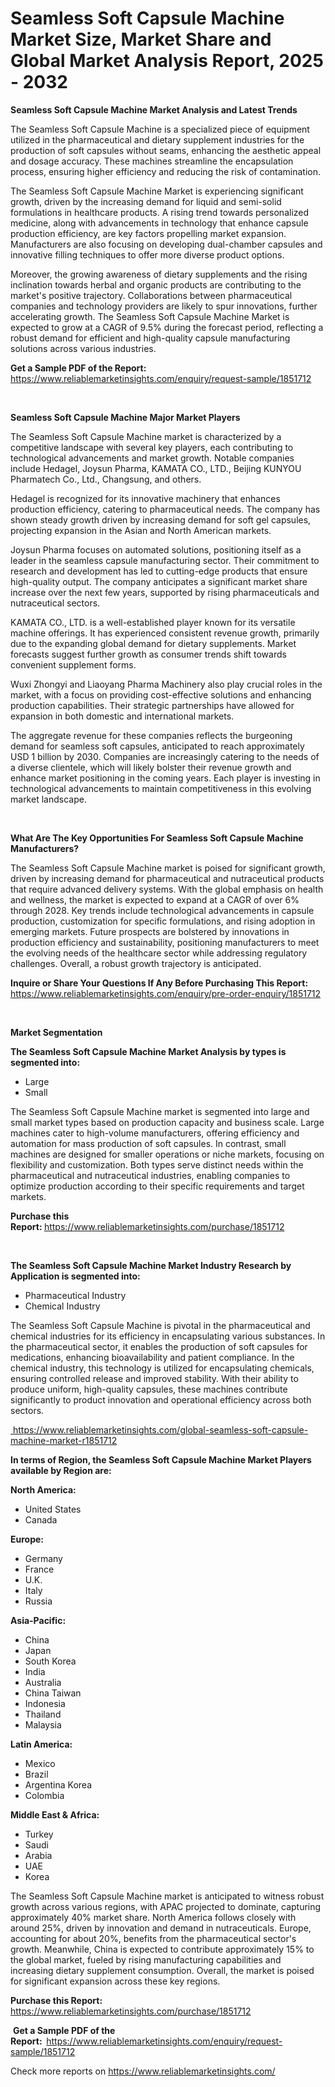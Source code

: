 <p><h1>Seamless Soft Capsule Machine Market Size, Market Share and Global Market Analysis Report, 2025 - 2032</h1></p><p><strong>Seamless Soft Capsule Machine Market Analysis and Latest Trends</strong></p>
<p><p>The Seamless Soft Capsule Machine is a specialized piece of equipment utilized in the pharmaceutical and dietary supplement industries for the production of soft capsules without seams, enhancing the aesthetic appeal and dosage accuracy. These machines streamline the encapsulation process, ensuring higher efficiency and reducing the risk of contamination. </p><p>The Seamless Soft Capsule Machine Market is experiencing significant growth, driven by the increasing demand for liquid and semi-solid formulations in healthcare products. A rising trend towards personalized medicine, along with advancements in technology that enhance capsule production efficiency, are key factors propelling market expansion. Manufacturers are also focusing on developing dual-chamber capsules and innovative filling techniques to offer more diverse product options. </p><p>Moreover, the growing awareness of dietary supplements and the rising inclination towards herbal and organic products are contributing to the market's positive trajectory. Collaborations between pharmaceutical companies and technology providers are likely to spur innovations, further accelerating growth. The Seamless Soft Capsule Machine Market is expected to grow at a CAGR of 9.5% during the forecast period, reflecting a robust demand for efficient and high-quality capsule manufacturing solutions across various industries.</p></p>
<p><strong>Get a Sample PDF of the Report:&nbsp;</strong> <a href="https://www.reliablemarketinsights.com/enquiry/request-sample/1851712?utm_campaign=2206&utm_medium=2&utm_source=Github&utm_content=ia&utm_term=26032025&utm_id=seamless-soft-capsule-machine">https://www.reliablemarketinsights.com/enquiry/request-sample/1851712</a></p>
<p>&nbsp;</p>
<p><strong>Seamless Soft Capsule Machine Major Market Players</strong></p>
<p><p>The Seamless Soft Capsule Machine market is characterized by a competitive landscape with several key players, each contributing to technological advancements and market growth. Notable companies include Hedagel, Joysun Pharma, KAMATA CO., LTD., Beijing KUNYOU Pharmatech Co., Ltd., Changsung, and others.</p><p>Hedagel is recognized for its innovative machinery that enhances production efficiency, catering to pharmaceutical needs. The company has shown steady growth driven by increasing demand for soft gel capsules, projecting expansion in the Asian and North American markets.</p><p>Joysun Pharma focuses on automated solutions, positioning itself as a leader in the seamless capsule manufacturing sector. Their commitment to research and development has led to cutting-edge products that ensure high-quality output. The company anticipates a significant market share increase over the next few years, supported by rising pharmaceuticals and nutraceutical sectors.</p><p>KAMATA CO., LTD. is a well-established player known for its versatile machine offerings. It has experienced consistent revenue growth, primarily due to the expanding global demand for dietary supplements. Market forecasts suggest further growth as consumer trends shift towards convenient supplement forms.</p><p>Wuxi Zhongyi and Liaoyang Pharma Machinery also play crucial roles in the market, with a focus on providing cost-effective solutions and enhancing production capabilities. Their strategic partnerships have allowed for expansion in both domestic and international markets.</p><p>The aggregate revenue for these companies reflects the burgeoning demand for seamless soft capsules, anticipated to reach approximately USD 1 billion by 2030. Companies are increasingly catering to the needs of a diverse clientele, which will likely bolster their revenue growth and enhance market positioning in the coming years. Each player is investing in technological advancements to maintain competitiveness in this evolving market landscape.</p></p>
<p>&nbsp;</p>
<p><strong>What Are The Key Opportunities For Seamless Soft Capsule Machine Manufacturers?</strong></p>
<p><p>The Seamless Soft Capsule Machine market is poised for significant growth, driven by increasing demand for pharmaceutical and nutraceutical products that require advanced delivery systems. With the global emphasis on health and wellness, the market is expected to expand at a CAGR of over 6% through 2028. Key trends include technological advancements in capsule production, customization for specific formulations, and rising adoption in emerging markets. Future prospects are bolstered by innovations in production efficiency and sustainability, positioning manufacturers to meet the evolving needs of the healthcare sector while addressing regulatory challenges. Overall, a robust growth trajectory is anticipated.</p></p>
<p><strong>Inquire or Share Your Questions If Any Before Purchasing This Report:</strong> <a href="https://www.reliablemarketinsights.com/enquiry/pre-order-enquiry/1851712?utm_campaign=2206&utm_medium=2&utm_source=Github&utm_content=ia&utm_term=26032025&utm_id=seamless-soft-capsule-machine">https://www.reliablemarketinsights.com/enquiry/pre-order-enquiry/1851712</a></p>
<p>&nbsp;</p>
<p><strong>Market Segmentation</strong></p>
<p><strong>The Seamless Soft Capsule Machine Market Analysis by types is segmented into:</strong></p>
<p><ul><li>Large</li><li>Small</li></ul></p>
<p><p>The Seamless Soft Capsule Machine market is segmented into large and small market types based on production capacity and business scale. Large machines cater to high-volume manufacturers, offering efficiency and automation for mass production of soft capsules. In contrast, small machines are designed for smaller operations or niche markets, focusing on flexibility and customization. Both types serve distinct needs within the pharmaceutical and nutraceutical industries, enabling companies to optimize production according to their specific requirements and target markets.</p></p>
<p><strong>Purchase this Report:&nbsp;</strong><a href="https://www.reliablemarketinsights.com/purchase/1851712?utm_campaign=2206&utm_medium=2&utm_source=Github&utm_content=ia&utm_term=26032025&utm_id=seamless-soft-capsule-machine">https://www.reliablemarketinsights.com/purchase/1851712</a></p>
<p>&nbsp;</p>
<p><strong>The Seamless Soft Capsule Machine Market Industry Research by Application is segmented into:</strong></p>
<p><ul><li>Pharmaceutical Industry</li><li>Chemical Industry</li></ul></p>
<p><p>The Seamless Soft Capsule Machine is pivotal in the pharmaceutical and chemical industries for its efficiency in encapsulating various substances. In the pharmaceutical sector, it enables the production of soft capsules for medications, enhancing bioavailability and patient compliance. In the chemical industry, this technology is utilized for encapsulating chemicals, ensuring controlled release and improved stability. With their ability to produce uniform, high-quality capsules, these machines contribute significantly to product innovation and operational efficiency across both sectors.</p></p>
<p><a href="https://www.reliablemarketinsights.com/global-seamless-soft-capsule-machine-market-r1851712?utm_campaign=2206&utm_medium=2&utm_source=Github&utm_content=ia&utm_term=26032025&utm_id=seamless-soft-capsule-machine">&nbsp;https://www.reliablemarketinsights.com/global-seamless-soft-capsule-machine-market-r1851712</a></p>
<p><strong>In terms of Region, the Seamless Soft Capsule Machine Market Players available by Region are:</strong></p>
<p>
    <p> <strong> North America: </strong>
        <ul>
            <li>United States</li>
            <li>Canada</li>
        </ul>
        </p> 
    <p> <strong> Europe: </strong>
        <ul>
            <li>Germany</li>
            <li>France</li>
            <li>U.K.</li>
            <li>Italy</li>
            <li>Russia</li>
        </ul>
        </p> 
    <p> <strong> Asia-Pacific: </strong>
        <ul>
            <li>China</li>
            <li>Japan</li>
            <li>South Korea</li>
            <li>India</li>
            <li>Australia</li>
            <li>China Taiwan</li>
            <li>Indonesia</li>
            <li>Thailand</li>
            <li>Malaysia</li>
        </ul>
        </p> 
    <p> <strong> Latin America: </strong>
        <ul>
            <li>Mexico</li>
            <li>Brazil</li>
            <li>Argentina Korea</li>
            <li>Colombia</li>
        </ul>
        </p> 
    <p> <strong> Middle East & Africa: </strong>
        <ul>
            <li>Turkey</li>
            <li>Saudi</li>
            <li>Arabia</li>
            <li>UAE</li>
            <li>Korea</li>
        </ul>
    </p>
    </p>
<p><p>The Seamless Soft Capsule Machine market is anticipated to witness robust growth across various regions, with APAC projected to dominate, capturing approximately 40% market share. North America follows closely with around 25%, driven by innovation and demand in nutraceuticals. Europe, accounting for about 20%, benefits from the pharmaceutical sector's growth. Meanwhile, China is expected to contribute approximately 15% to the global market, fueled by rising manufacturing capabilities and increasing dietary supplement consumption. Overall, the market is poised for significant expansion across these key regions.</p></p>
<p><strong>Purchase this Report: </strong><a href="https://www.reliablemarketinsights.com/purchase/1851712?utm_campaign=2206&utm_medium=2&utm_source=Github&utm_content=ia&utm_term=26032025&utm_id=seamless-soft-capsule-machine">https://www.reliablemarketinsights.com/purchase/1851712</a></p>
<p>&nbsp;<strong>Get a Sample PDF of the Report:&nbsp;&nbsp;</strong><a href="https://www.reliablemarketinsights.com/enquiry/request-sample/1851712?utm_campaign=2206&utm_medium=2&utm_source=Github&utm_content=ia&utm_term=26032025&utm_id=seamless-soft-capsule-machine">https://www.reliablemarketinsights.com/enquiry/request-sample/1851712</a></p>
<p><strong></strong></p>
<p>Check more reports on <a href="https://www.reliablemarketinsights.com/?utm_campaign=2206&utm_medium=2&utm_source=Github&utm_content=ia&utm_term=26032025&utm_id=seamless-soft-capsule-machine">https://www.reliablemarketinsights.com/</a></p>